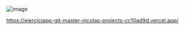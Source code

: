 ![image](https://github.com/user-attachments/assets/be0122e9-11ad-4afd-994e-84d8139ab8c8)

https://ejerciciapp-git-master-nicolas-projects-cc10ad9d.vercel.app/
